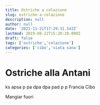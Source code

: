```yaml
---
title: Ostriche a colazione
slug: ostriche-a-colazione
description: null
author: null
date: '2021-11-21T17:29:31.542Z'
lastmod: 2019-08-22T15:20:28.000Z
draft: false
tags: ['ostriche','colazione']
categories: ['cibo','viata sana']
---
```


# Ostriche alla Antani

ks apsa p pa dpa dpa pad p p
Francia
Cibo

Mangiar fuori
